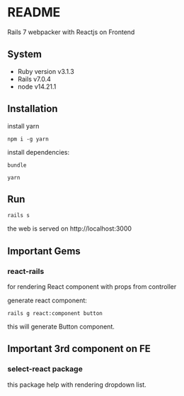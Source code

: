 # README

Rails 7 webpacker with Reactjs on Frontend

## System

- Ruby version v3.1.3
- Rails v7.0.4
- node v14.21.1

## Installation

install yarn
```
npm i -g yarn
```

install dependencies:
```
bundle
```
```
yarn
```

## Run

```
rails s
```

the web is served on http://localhost:3000

## Important Gems
### react-rails
for rendering React component with props from controller

generate react component:
```
rails g react:component button
```
this will generate Button component.

## Important 3rd component on FE
### select-react package
this package help with rendering dropdown list.

